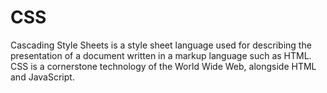 # CSS
Cascading Style Sheets is a style sheet language used for describing the presentation of a document written in a markup language such as HTML. CSS is a cornerstone technology of the World Wide Web, alongside HTML and JavaScript.
